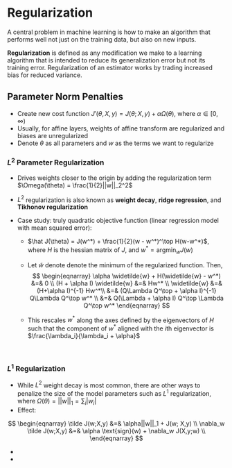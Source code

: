 # Regularization

A central problem in machine learning is how to make an algorithm that performs well not just on the training data, but also on new inputs.

**Regularization** is defined as any modification we make to a learning algorithm that is intended to reduce its generalization error but not its training error. Regularization of an estimator works by trading increased bias for reduced variance. 

## Parameter Norm Penalties

- Create new cost function $J'(\theta,X,y) = J(\theta; X, y) + \alpha \Omega(\theta)$, where $\alpha \in [0, \infty)$
- Usually, for affine layers, weights of affine transform are regularized and biases are unregularized
- Denote $\theta$ as all parameters and $w$ as the terms we want to regularize

### $L^2$ Parameter Regularization 

- Drives weights closer to the origin by adding the regularization term $\Omega(\theta) = \frac{1}{2}||w||_2^2$

- $L^2$ regularization is also known as **weight decay**, **ridge regression**, and **Tikhonov regularization**

- Case study: truly quadratic objective function (linear regression model with mean squared error):

  - $\hat J(\theta) = J(w^*) + \frac{1}{2}(w - w^*)^\top H(w-w^*)$, where $H$ is the hessian matrix of $J$, and $w^* = \text {argmin}_w J(w)$

  - Let $\widetilde{w}$ denote denote the minimum of the regularized function. Then, 
    $$
    \begin{eqnarray}
    \alpha \widetilde{w} + H(\widetilde{w} - w^*) &=& 0 \\
    (H + \alpha I) \widetilde{w} &=& Hw^* \\
    \widetilde{w} &=& (H+\alpha I)^{-1} Hw^*\\
    &=& (Q\Lambda Q^\top + \alpha I)^{-1} Q\Lambda Q^\top w^*  \\
    &=& Q(\Lambda + \alpha I) Q^\top \Lambda Q^\top w^*
    \end{eqnarray}
    $$

  - This rescales $w^*$ along the axes defined by the eigenvectors of $H$ such that the component of $w^*$ aligned with the $i$th eigenvector is $\frac{\lambda_i}{\lambda_i + \alpha}$

    ​

### $L^1$ Regularization

- While $L^2$ weight decay is most common, there are other ways to penalize the size of the model parameters such as $L^1$ regularization, where $\Omega(\theta) = ||w||_1 =\sum_i|w_i|$
- Effect:

$$
\begin{eqnarray}
\tilde J(w;X,y) &=& \alpha||w||_1 + J(w; X,y) \\
\nabla_w \tilde J(w;X,y) &=& \alpha \text{sign}(w) + \nabla_w J(X,y;w) \\
\end{eqnarray}
$$

- ​
- ​

